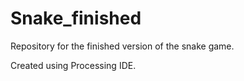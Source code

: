 # Snake_finished
Repository for the finished version of the snake game.


Created using Processing IDE.
